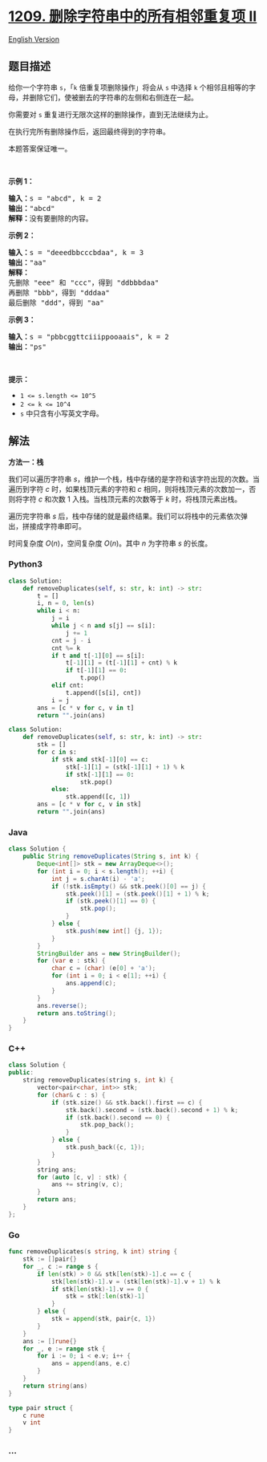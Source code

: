 # [1209. 删除字符串中的所有相邻重复项 II](https://leetcode.cn/problems/remove-all-adjacent-duplicates-in-string-ii)

[English Version](/solution/1200-1299/1209.Remove%20All%20Adjacent%20Duplicates%20in%20String%20II/README_EN.md)

## 题目描述

<!-- 这里写题目描述 -->

<p>给你一个字符串&nbsp;<code>s</code>，「<code>k</code> 倍重复项删除操作」将会从 <code>s</code>&nbsp;中选择&nbsp;<code>k</code>&nbsp;个相邻且相等的字母，并删除它们，使被删去的字符串的左侧和右侧连在一起。</p>

<p>你需要对&nbsp;<code>s</code>&nbsp;重复进行无限次这样的删除操作，直到无法继续为止。</p>

<p>在执行完所有删除操作后，返回最终得到的字符串。</p>

<p>本题答案保证唯一。</p>

<p>&nbsp;</p>

<p><strong>示例 1：</strong></p>

<pre><strong>输入：</strong>s = &quot;abcd&quot;, k = 2
<strong>输出：</strong>&quot;abcd&quot;
<strong>解释：</strong>没有要删除的内容。</pre>

<p><strong>示例 2：</strong></p>

<pre><strong>输入：</strong>s = &quot;deeedbbcccbdaa&quot;, k = 3
<strong>输出：</strong>&quot;aa&quot;
<strong>解释： 
</strong>先删除 &quot;eee&quot; 和 &quot;ccc&quot;，得到 &quot;ddbbbdaa&quot;
再删除 &quot;bbb&quot;，得到 &quot;dddaa&quot;
最后删除 &quot;ddd&quot;，得到 &quot;aa&quot;</pre>

<p><strong>示例 3：</strong></p>

<pre><strong>输入：</strong>s = &quot;pbbcggttciiippooaais&quot;, k = 2
<strong>输出：</strong>&quot;ps&quot;
</pre>

<p>&nbsp;</p>

<p><strong>提示：</strong></p>

<ul>
	<li><code>1 &lt;= s.length &lt;= 10^5</code></li>
	<li><code>2 &lt;= k &lt;= 10^4</code></li>
	<li><code>s</code>&nbsp;中只含有小写英文字母。</li>
</ul>

## 解法

<!-- 这里可写通用的实现逻辑 -->

**方法一：栈**

我们可以遍历字符串 $s$，维护一个栈，栈中存储的是字符和该字符出现的次数。当遍历到字符 $c$ 时，如果栈顶元素的字符和 $c$ 相同，则将栈顶元素的次数加一，否则将字符 $c$ 和次数 $1$ 入栈。当栈顶元素的次数等于 $k$ 时，将栈顶元素出栈。

遍历完字符串 $s$ 后，栈中存储的就是最终结果。我们可以将栈中的元素依次弹出，拼接成字符串即可。

时间复杂度 $O(n)$，空间复杂度 $O(n)$。其中 $n$ 为字符串 $s$ 的长度。

<!-- tabs:start -->

### **Python3**

<!-- 这里可写当前语言的特殊实现逻辑 -->

```python
class Solution:
    def removeDuplicates(self, s: str, k: int) -> str:
        t = []
        i, n = 0, len(s)
        while i < n:
            j = i
            while j < n and s[j] == s[i]:
                j += 1
            cnt = j - i
            cnt %= k
            if t and t[-1][0] == s[i]:
                t[-1][1] = (t[-1][1] + cnt) % k
                if t[-1][1] == 0:
                    t.pop()
            elif cnt:
                t.append([s[i], cnt])
            i = j
        ans = [c * v for c, v in t]
        return "".join(ans)
```

```python
class Solution:
    def removeDuplicates(self, s: str, k: int) -> str:
        stk = []
        for c in s:
            if stk and stk[-1][0] == c:
                stk[-1][1] = (stk[-1][1] + 1) % k
                if stk[-1][1] == 0:
                    stk.pop()
            else:
                stk.append([c, 1])
        ans = [c * v for c, v in stk]
        return "".join(ans)
```

### **Java**

<!-- 这里可写当前语言的特殊实现逻辑 -->

```java
class Solution {
    public String removeDuplicates(String s, int k) {
        Deque<int[]> stk = new ArrayDeque<>();
        for (int i = 0; i < s.length(); ++i) {
            int j = s.charAt(i) - 'a';
            if (!stk.isEmpty() && stk.peek()[0] == j) {
                stk.peek()[1] = (stk.peek()[1] + 1) % k;
                if (stk.peek()[1] == 0) {
                    stk.pop();
                }
            } else {
                stk.push(new int[] {j, 1});
            }
        }
        StringBuilder ans = new StringBuilder();
        for (var e : stk) {
            char c = (char) (e[0] + 'a');
            for (int i = 0; i < e[1]; ++i) {
                ans.append(c);
            }
        }
        ans.reverse();
        return ans.toString();
    }
}
```

### **C++**

```cpp
class Solution {
public:
    string removeDuplicates(string s, int k) {
        vector<pair<char, int>> stk;
        for (char& c : s) {
            if (stk.size() && stk.back().first == c) {
                stk.back().second = (stk.back().second + 1) % k;
                if (stk.back().second == 0) {
                    stk.pop_back();
                }
            } else {
                stk.push_back({c, 1});
            }
        }
        string ans;
        for (auto [c, v] : stk) {
            ans += string(v, c);
        }
        return ans;
    }
};
```

### **Go**

```go
func removeDuplicates(s string, k int) string {
    stk := []pair{}
    for _, c := range s {
        if len(stk) > 0 && stk[len(stk)-1].c == c {
            stk[len(stk)-1].v = (stk[len(stk)-1].v + 1) % k
            if stk[len(stk)-1].v == 0 {
                stk = stk[:len(stk)-1]
            }
        } else {
            stk = append(stk, pair{c, 1})
        }
    }
    ans := []rune{}
    for _, e := range stk {
        for i := 0; i < e.v; i++ {
            ans = append(ans, e.c)
        }
    }
    return string(ans)
}

type pair struct {
    c rune
    v int
}
```

### **...**

```

```

<!-- tabs:end -->
